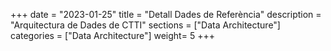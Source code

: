 +++
date        = "2023-01-25"
title       = "Detall Dades de Referència"
description = "Arquitectura de Dades de CTTI"
sections    = ["Data Architecture"]
categories  = ["Data Architecture"]
weight= 5
+++

  <div>
    <h2 id="entitatTitol"></h2>
    <p id="myDefinition"></p>
	<h4 id="instanciaTitol"></h4>
	<p id="instanciaDefinicio"></p>
    <table id="myTable"></table>
  </div>
  


<script type="text/javascript">

	// Recollim els parametres: json i posicio que indica la instancia seleccionada per visualitzar el detall
    var dades = JSON.parse(localStorage.getItem('data'));
	var numInstancia = localStorage.getItem('pos');

    // Mostrem en el log els valors recollits
    //console.log("Dades Json: ");
    //console.log(dades);
    //console.log("Nom entitat: "+dades.Nom);
	//console.log("Instancia Index: "+numInstancia);
	//console.log("Nom instancia: "+dades.instancies[numInstancia].inom);

	// Construim la pagina a visualitzar
	  
    var body = document.getElementsByTagName("body")[0];
	
	//Dades entitat
    
    var entitatTitol = document.getElementById("entitatTitol");
    entitatTitol.style.width = "70%";
    entitatTitol.style.marginRight = "15%";
    entitatTitol.style.marginLeft = "15%";
    entitatTitol.style.marginTop = "0.5em";
    entitatTitol.style.marginBottom = "0.5em";

    var textEntitatTitol = document.createTextNode(dades.Nom);
    entitatTitol.appendChild(textEntitatTitol);

    body.appendChild(entitatTitol);

    var definicio = document.getElementById("myDefinition");
    definicio.style.width = "70%";
    definicio.style.marginRight = "15%";
    definicio.style.marginLeft = "15%";
    definicio.style.marginTop = "0.5em";
    definicio.style.marginBottom = "1.5em";

    var textDefinicio = document.createTextNode(dades.Descripcio);
    definicio.appendChild(textDefinicio);

    body.appendChild(definicio);


	//Dades instancia

    var instanciaTitol = document.getElementById("instanciaTitol");
    instanciaTitol.style.width = "70%";
    instanciaTitol.style.marginRight = "15%";
    instanciaTitol.style.marginLeft = "15%";
    instanciaTitol.style.marginTop = "0.5em";
    instanciaTitol.style.marginBottom = "0.5em";

    var textEntitatTitol = document.createTextNode("Versió "+dades.instancies[numInstancia].inom);
    instanciaTitol.appendChild(textEntitatTitol);

    body.appendChild(instanciaTitol);

    var instanciaDefinicio = document.getElementById("instanciaDefinicio");
    instanciaDefinicio.style.width = "70%";
    instanciaDefinicio.style.marginRight = "15%";
    instanciaDefinicio.style.marginLeft = "15%";
    instanciaDefinicio.style.marginTop = "0.5em";
    instanciaDefinicio.style.marginBottom = "1.5em";

    var textDefinicio = document.createTextNode(dades.instancies[numInstancia].idescripcio);
    instanciaDefinicio.appendChild(textDefinicio);

    body.appendChild(instanciaDefinicio);



    // Construccio taules per identificar Metadades i la seva correspondencia a JSON
    var metadades   = ["Identificador","Domini"    ,"Subdomini" ,"Estat"      ,"Òrgan propietari","Tipus"       ,"Període actualització","Visibilitat"  ,"Data publicació"   ,"Obsolescència"  ,"Data fi vigència"   ,"Descàrrega"];
    var tabkeys_ent = ["Id"           ,"Ambit"     ,"Subambit"  ,"instancies" ,"instancies"      ,"instancies"  ,"instancies"           ,"instancies"   ,"instancies"        ,"instancies"     ,"instancies"    ,"instancies"];
    var tabkeys_ins = [""             ,""          ,""          ,"iestat"     ,"ipromotor"       ,"itipus"      ,"itipusactualitzacio"  ,"itipusvisual" ,"idatapublicacio"   ,"idataobsoleta"  ,"idataobsoleta" ,"ifitxer_xls"];


    var tabla   =  document.getElementById("myTable");
    tabla.style.width = "70%";
    tabla.style.marginRight = "15%";
    tabla.style.marginLeft = "15%";

    var tblBody = document.createElement("tbody");
    var tblThead = document.createElement("thead");


    var hilera = document.createElement("tr");
   
    var celda = document.createElement("th");
	celda.style.width = "25%";
    var textoCelda =  document.createTextNode("Metadades");
    celda.appendChild(textoCelda);
    hilera.appendChild(celda);

    var celda2 = document.createElement("th");
    var textoCelda2 =  document.createTextNode("Valor");
    celda2.appendChild(textoCelda2);
    hilera.appendChild(celda2);

    tblThead.appendChild(hilera);


    // Crea las celdas
    for (var i = 0; i < 11; i++) 
	{
	  
	  //++ 08/07/2020 (LAA) S'elimina la metadada Classificacio funcional. Per no modificar JSON, de moment 
	  //++ es controla posant condicional. Quan es regeneri JSON es treurà el valor de la metadada i el seu tractament.
	  //++ 04/11/2020 (LAA) S'elimina la metadada Identificador
		if ((metadades[i]=="Classificació funcional") || (metadades[i]=="Identificador") || (metadades[i]=="Obsolescència"))
		{
			continue;
		}
		
		  // Crea las hileras de la tabla
		  hilera = document.createElement("tr");

		for (var j = 0; j < 2; j++) 
		{
			// Crea un elemento <td> y un nodo de texto, haz que el nodo de
			// texto sea el contenido de <td>, ubica el elemento <td> al final
			// de la hilera de la tabla
			if(j==0)
			{
				celda = document.createElement("td");
				textoCelda = document.createTextNode(metadades[i]);
				celda.style.fontWeight = "bold";
				celda.appendChild(textoCelda);
				hilera.appendChild(celda);
			}
			else
			{
				celda = document.createElement("td");

				if (tabkeys_ent[i]=="instancies")
				{
					textoCelda = document.createTextNode(dades[tabkeys_ent[i]][numInstancia][tabkeys_ins[i]]);
				}
				else
				{
					textoCelda = document.createTextNode(dades[tabkeys_ent[i]]);
				}
				celda.appendChild(textoCelda);
								
				if (metadades[i]=="Estat")
				{
					if (dades[tabkeys_ent[i]][numInstancia][tabkeys_ins[i]]!="Vigent")
					{
						//celda.style.fontWeight = "bold";
						celda.style.color="red";
					}
				}
				
				hilera.appendChild(celda);
			}
	    }
		 
		// agrega la hilera al final de la tabla (al final del elemento tblbody)
		tblBody.appendChild(hilera);
    }

    // Determinem si s'ha de mostrar o no els fitxer de valors i atributs
	// Per defecte, mostrem atributs i no mostrem valors  (servirà per entitats pendents de validar)
	//    Per consolidades i estat vigent es mostren atributs i valors.
	//    Per consolidades amb estat diferents de vigent, no es mostren ni atributs ni valors.
	var bMostraAtributs = true;
	var bMostraValors = false;
	if (dades.Classificacio=="Consolidat") 
	{
	   if (dades.instancies[numInstancia].iestat=="Vigent")
	   {
	      bMostraAtributs = true;
	      bMostraValors = true;
		}
		else
		{
	      bMostraAtributs = false;
	      bMostraValors = false;
		}
	}
	
	// Si no s'han de mostrar ni atributs ni valors, creem una nova fila per posar el text que cal solicitar les dades
	if (!bMostraAtributs && !bMostraValors)
	{
		
		hilera = document.createElement("tr");
	   
		celda = document.createElement("td");
		celda.style.fontWeight = "bold";
		textoCelda =  document.createTextNode("Atributs i Dades");
		celda.appendChild(textoCelda);
		hilera.appendChild(celda);

		celda = document.createElement("td");
		celda.innerHTML = "Per tractar-se d'una instància obsoleta, els atributs i els valors no estan disponibles dins d'aquesta pàgina. Si necessiteu aquesta informació, cal que envieu un correu a la Bústia de la Gestió Tècnica de Dades del CTTI: <a href='mailto:gtd.ctti@gencat.cat'>gtd.ctti@gencat.cat</a> ";
		celda.innerHTML = celda.innerHTML + "indicant el nom de l'entitat i de la instància que voleu consultar."

		hilera.appendChild(celda);
		
		tblBody.appendChild(hilera);
	}
	else
	{
		// Creem la fila per mostrar els atributs
		if (bMostraAtributs)
		{
			// -----------------------------------------------------
			//  v02.CTD-16/10/2019 (inici) Crear nova fila de dades per mostrar informació sobre els atributs

			hilera = document.createElement("tr");

			celda = document.createElement("td");
			celda.style.fontWeight = "bold";
			textoCelda =  document.createTextNode("Atributs");
			celda.appendChild(textoCelda);
			hilera.appendChild(celda);
			
			celda = document.createElement("td");
			var frame = document.createElement('iframe');
			
			var nomFitAtr=dades.instancies[numInstancia].ifitxer_doc;
			
    frame.setAttribute("src","https://view.officeapps.live.com/op/embed.aspx?src=https://canigo.ctti.gencat.cat/dadesref/entitats/"+ nomFitAtr);
			frame.style.width= "100%"
			frame.style.height= "300px";
			celda.appendChild(frame);
			hilera.appendChild(celda);

			tblBody.appendChild(hilera);

			//  v02.CTD-16/10/2019 (fi)
			// -----------------------------------------------------	
		}
		
		// Creem la fila per mostrar els links de descàrrega de fitxers: atributs i/o valors
		if (bMostraAtributs || bMostraValors)
		{
			hilera = document.createElement("tr");
		   
			celda = document.createElement("td");
			celda.style.fontWeight = "bold";
			textoCelda =  document.createTextNode("Descàrregues");
			celda.appendChild(textoCelda);
			hilera.appendChild(celda);

			celda = document.createElement("td");

			if (bMostraAtributs)
			{
				var link_valors = document.createElement('a');
    link_valors.setAttribute('href', '../../dadesref/entitats/' + dades.instancies[numInstancia].ifitxer_doc);
				link_valors.innerHTML = "Descarregar definició atributs";
				celda.appendChild(link_valors);
			}
			
			// Si hi ha atributs i valors, posem espais per separar dels dos links de descàrrega.
			if (bMostraAtributs && bMostraValors)
			{
				textoCelda =  document.createTextNode("               ");
				celda.appendChild(textoCelda);
			}

			if (bMostraValors)
			{
				// ---------------------------------------------------
				//  v02.CTD-16/03/2021 (inici) Si l'entitat esta consolidada i no te link a dades obertes, descarregar fitxer Excel
				
				//Si es una entitat consolidada i una instancia vigent però sense link a dades obertes s'ha de posar el link de descarga al fitxer xls.
				if ((dades.Classificacio=="Consolidat") && (dades.instancies[numInstancia].iestat=="Vigent") && (dades.instancies[numInstancia].iurl_dades_obertes=="")  )
				{
					var link = document.createElement('a');
		link.setAttribute('href', '../../dadesref/entitats/' + dades.instancies[numInstancia].ifitxer_xls);
					link.innerHTML = "Descarregar fitxer de dades";
					celda.appendChild(link);
				}
			   //  v02.CTD-16/03/2021 (fi) 
			   // ---------------------------------------------------
			}		  
		  
			hilera.appendChild(celda);
			
			tblBody.appendChild(hilera);
		}
		
		// --------------------------------------------------------------------------
		// Creem la fila per mostrar els valors
		// --------------------------------------------------------------------------
		hilera = document.createElement("tr");
	   
		celda = document.createElement("td");
		celda.style.fontWeight = "bold";
		textoCelda =  document.createTextNode("Dades");
		celda.appendChild(textoCelda);
		hilera.appendChild(celda);

		celda = document.createElement("td");
		
		// Si es consolidat es mostra el conjunt de dades, sino es mostra un missatge
		if (dades.Classificacio=="Consolidat")
		{

			// v02.CTD-16/03/2021 (inici) Si hi ha link a Dades Obertes posar el link, sino posar fitxer Excel
			if (dades.instancies[numInstancia].iurl_dades_obertes!="" && (dades.instancies[numInstancia].iestat=="Vigent")) 
			{
				var link_valors = document.createElement('a');
				link_valors.setAttribute('href', dades.instancies[numInstancia].iurl_dades_obertes);
				link_valors.innerHTML = "Accedir a dades";
				celda.appendChild(link_valors);
			}
			else
			{
				var frame = document.createElement('iframe');
		frame.setAttribute("src","https://view.officeapps.live.com/op/embed.aspx?src=https://canigo.ctti.gencat.cat/dadesref/entitats/"+ dades.instancies[numInstancia].ifitxer_xls);
				frame.style.width= "100%"
				frame.style.height= "400px";
				celda.appendChild(frame);
			}
			// v02.CTD-16/03/2021
		}
		else
		{
			celda.innerHTML = "Per obtenir els valors de l'entitat cal que envieu un correu a la Bústia de la Gestió Tècnica <br/>  de Dades del CTTI: <a href='mailto:gtd.ctti@gencat.cat'>gtd.ctti@gencat.cat</a> ";
			celda.innerHTML = celda.innerHTML + "i se us donarà accès temporal a totes <br/> les entitats en revisió, pendents d'aprovació."
		}

		hilera.appendChild(celda);

		tblBody.appendChild(hilera);
	}

    tabla.appendChild(tblThead);
    tabla.appendChild(tblBody);

    body.appendChild(tabla);
    
    //function happycode(){
     //var dades = JSON.parse(localStorage.getItem('data'));
     //var url = "https://view.officeapps.live.com/op/embed.aspx?src=https://canigo.ctti.gencat.cat/drafts/entitats/"+ dades[13];
     //$('#myframe').attr("src", url);
    //}

</script>
